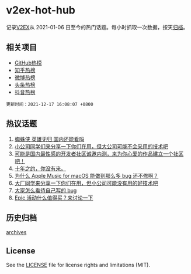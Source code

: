 # v2ex-hot-hub

 记录[V2EX](https://www.v2ex.com/)从 2021-01-06 日至今的热门话题。每小时抓取一次数据，按天[归档](archives)。
 
 ## 相关项目

- [GitHub热榜](https://github.com/lonnyzhang423/github-hot-hub)
- [知乎热榜](https://github.com/lonnyzhang423/zhihu-hot-hub)
- [微博热榜](https://github.com/lonnyzhang423/weibo-hot-hub)
- [头条热榜](https://github.com/lonnyzhang423/toutiao-hot-hub)
- [抖音热榜](https://github.com/lonnyzhang423/douyin-hot-hub)


 `更新时间：2021-12-17 16:08:07 +0800`

## 热议话题

1. [蜘蛛侠 英雄无归 国内还能看吗](https://www.v2ex.com/t/822715)
1. [小公司同学们来分享一下你们在用，但大公司可能不会采用的技术吧](https://www.v2ex.com/t/822738)
1. [可能是国内最性感的开发者社区诚邀内测，来为你心爱的作品建立一个社区吧！](https://www.v2ex.com/t/822746)
1. [十年之约，你没有来。](https://www.v2ex.com/t/822731)
1. [为什么 Apple Music for macOS 能做到那么多 bug 还不修啊？](https://www.v2ex.com/t/822670)
1. [大厂同学来分享一下你们在用，但小公司可能没有用的好技术吧](https://www.v2ex.com/t/822720)
1. [大家怎么看待自己写的 bug](https://www.v2ex.com/t/822756)
1. [Epic 活动什么值得买？来讨论一下](https://www.v2ex.com/t/822725)

## 历史归档

[archives](archives)

## License

See the [LICENSE](LICENSE) file for license rights and limitations (MIT).
